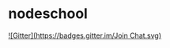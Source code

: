 # nodeschool
[![Gitter](https://badges.gitter.im/Join Chat.svg)](https://gitter.im/cadew/nodeschool?utm_source=badge&utm_medium=badge&utm_campaign=pr-badge&utm_content=badge)